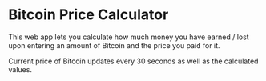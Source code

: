 # Bitcoin Price Calculator

This web app lets you calculate how much money you have earned / lost upon entering an amount of Bitcoin and the price you paid for it.

Current price of Bitcoin updates every 30 seconds as well as the calculated values.